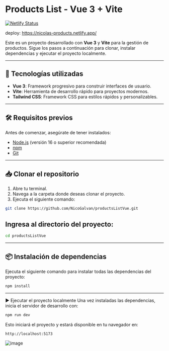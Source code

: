# Products List - Vue 3 + Vite
[![Netlify Status](https://api.netlify.com/api/v1/badges/1edd7525-b5cd-4d7e-b19d-ca6b3ad07b8c/deploy-status)](https://app.netlify.com/sites/nicolas-products/deploys)

deploy: https://nicolas-products.netlify.app/

Este es un proyecto desarrollado con **Vue 3** y **Vite** para la gestión de productos. Sigue los pasos a continuación para clonar, instalar dependencias y ejecutar el proyecto localmente.

---

## 🚀 Tecnologías utilizadas

- **Vue 3**: Framework progresivo para construir interfaces de usuario.
- **Vite**: Herramienta de desarrollo rápido para proyectos modernos.
- **Tailwind CSS**: Framework CSS para estilos rápidos y personalizables.

---

## 🛠️ Requisitos previos

Antes de comenzar, asegúrate de tener instalados:

- [Node.js](https://nodejs.org/) (versión 16 o superior recomendada)
- [npm](https://www.npmjs.com/)
- [Git](https://git-scm.com/)

---

## 📥 Clonar el repositorio

1. Abre tu terminal.
2. Navega a la carpeta donde deseas clonar el proyecto.
3. Ejecuta el siguiente comando:

```bash
git clone https://github.com/NicoGalvan/productsListVue.git
```

## Ingresa al directorio del proyecto:

```bash
cd productsListVue
```

---

## 📦 Instalación de dependencias
Ejecuta el siguiente comando para instalar todas las dependencias del proyecto:

```bash
npm install
```

---

▶️ Ejecutar el proyecto localmente
Una vez instaladas las dependencias, inicia el servidor de desarrollo con:

```bash
npm run dev
```
Esto iniciará el proyecto y estará disponible en tu navegador en:
```bash
http://localhost:5173
```


![image](https://github.com/user-attachments/assets/c022b41b-02c0-470d-9497-e4df57c9955e)
